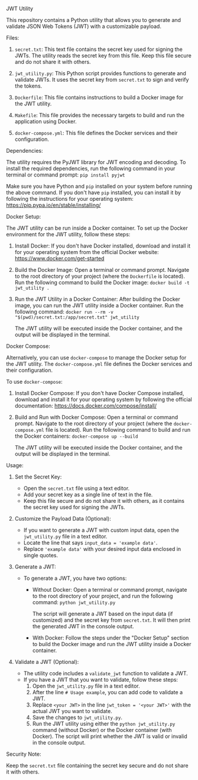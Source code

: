 JWT Utility

This repository contains a Python utility that allows you to generate and validate JSON Web Tokens (JWT) with a customizable payload.

Files:

1. `secret.txt`: This text file contains the secret key used for signing the JWTs. The utility reads the secret key from this file. Keep this file secure and do not share it with others.

2. `jwt_utility.py`: This Python script provides functions to generate and validate JWTs. It uses the secret key from `secret.txt` to sign and verify the tokens.

3. `Dockerfile`: This file contains instructions to build a Docker image for the JWT utility.

4. `Makefile`: This file provides the necessary targets to build and run the application using Docker.

5. `docker-compose.yml`: This file defines the Docker services and their configuration.

Dependencies:

The utility requires the PyJWT library for JWT encoding and decoding. To install the required dependencies, run the following command in your terminal or command prompt:
`pip install pyjwt`

Make sure you have Python and `pip` installed on your system before running the above command. If you don't have `pip` installed, you can install it by following the instructions for your operating system: https://pip.pypa.io/en/stable/installing/

Docker Setup:

The JWT utility can be run inside a Docker container. To set up the Docker environment for the JWT utility, follow these steps:

1. Install Docker:
   If you don't have Docker installed, download and install it for your operating system from the official Docker website: https://www.docker.com/get-started

2. Build the Docker Image:
   Open a terminal or command prompt.
   Navigate to the root directory of your project (where the `Dockerfile` is located).
   Run the following command to build the Docker image:
   `docker build -t jwt_utility .`

3. Run the JWT Utility in a Docker Container:
   After building the Docker image, you can run the JWT utility inside a Docker container. Run the following command:
   `docker run --rm -v "$(pwd)/secret.txt:/app/secret.txt" jwt_utility`

   The JWT utility will be executed inside the Docker container, and the output will be displayed in the terminal.

Docker Compose:

Alternatively, you can use `docker-compose` to manage the Docker setup for the JWT utility. The `docker-compose.yml` file defines the Docker services and their configuration.

To use `docker-compose`:

1. Install Docker Compose:
   If you don't have Docker Compose installed, download and install it for your operating system by following the official documentation: https://docs.docker.com/compose/install/

2. Build and Run with Docker Compose:
   Open a terminal or command prompt.
   Navigate to the root directory of your project (where the `docker-compose.yml` file is located).
   Run the following command to build and run the Docker containers:
   `docker-compose up --build`

   The JWT utility will be executed inside the Docker container, and the output will be displayed in the terminal.

Usage:

1. Set the Secret Key:
   - Open the `secret.txt` file using a text editor.
   - Add your secret key as a single line of text in the file.
   - Keep this file secure and do not share it with others, as it contains the secret key used for signing the JWTs.

2. Customize the Payload Data (Optional):
   - If you want to generate a JWT with custom input data, open the `jwt_utility.py` file in a text editor.
   - Locate the line that says `input_data = 'example data'`.
   - Replace `'example data'` with your desired input data enclosed in single quotes.

3. Generate a JWT:
   - To generate a JWT, you have two options:
     - Without Docker: Open a terminal or command prompt, navigate to the root directory of your project, and run the following command:
       `python jwt_utility.py`

       The script will generate a JWT based on the input data (if customized) and the secret key from `secret.txt`. It will then print the generated JWT in the console output.

     - With Docker: Follow the steps under the "Docker Setup" section to build the Docker image and run the JWT utility inside a Docker container.

4. Validate a JWT (Optional):
   - The utility code includes a `validate_jwt` function to validate a JWT.
   - If you have a JWT that you want to validate, follow these steps:
     1. Open the `jwt_utility.py` file in a text editor.
     2. After the line `# Usage example`, you can add code to validate a JWT.
     3. Replace `<your JWT>` in the line `jwt_token = '<your JWT>'` with the actual JWT you want to validate.
     4. Save the changes to `jwt_utility.py`.
     5. Run the JWT utility using either the `python jwt_utility.py` command (without Docker) or the Docker container (with Docker). The script will print whether the JWT is valid or invalid in the console output.

Security Note:

Keep the `secret.txt` file containing the secret key secure and do not share it with others.
